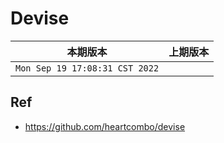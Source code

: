 # Devise

|本期版本|上期版本
|:---:|:---:
`Mon Sep 19 17:08:31 CST 2022` |

## Ref

* <https://github.com/heartcombo/devise>